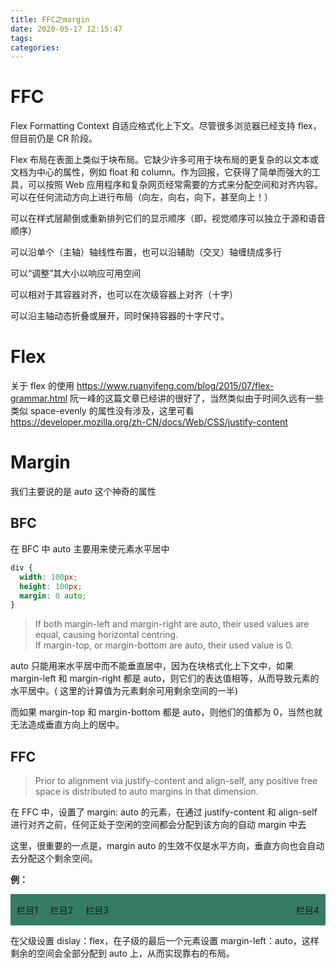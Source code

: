 ```yaml
---
title: FFC之margin
date: 2020-05-17 12:15:47
tags:
categories:
---
```


# FFC

Flex Formatting Context 自适应格式化上下文。尽管很多浏览器已经支持 flex，但目前仍是 CR 阶段。

Flex 布局在表面上类似于块布局。它缺少许多可用于块布局的更复杂的以文本或文档为中心的属性，例如 float 和 column。作为回报，它获得了简单而强大的工具，可以按照 Web 应用程序和复杂网页经常需要的方式来分配空间和对齐内容。
可以在任何流动方向上进行布局（向左，向右，向下，甚至向上！）

可以在样式层颠倒或重新排列它们的显示顺序（即，视觉顺序可以独立于源和语音顺序）

可以沿单个（主轴）轴线性布置，也可以沿辅助（交叉）轴缠绕成多行

可以“调整”其大小以响应可用空间

可以相对于其容器对齐，也可以在次级容器上对齐（十字）

可以沿主轴动态折叠或展开，同时保持容器的十字尺寸。

<!--- more --->

# Flex

关于 flex 的使用 https://www.ruanyifeng.com/blog/2015/07/flex-grammar.html 阮一峰的这篇文章已经讲的很好了，当然类似由于时间久远有一些类似 space-evenly 的属性没有涉及，这里可看 https://developer.mozilla.org/zh-CN/docs/Web/CSS/justify-content

# Margin

我们主要说的是 auto 这个神奇的属性

## BFC

在 BFC 中 auto 主要用来使元素水平居中

```css
div {
  width: 100px;
  height: 100px;
  margin: 0 auto;
}
```

> If both margin-left and margin-right are auto, their used values are equal, causing horizontal centring.  
> If margin-top, or margin-bottom are auto, their used value is 0.

auto 只能用来水平居中而不能垂直居中，因为在块格式化上下文中，如果 margin-left 和 margin-right 都是 auto，则它们的表达值相等，从而导致元素的水平居中。( 这里的计算值为元素剩余可用剩余空间的一半)

而如果 margin-top 和 margin-bottom 都是 auto，则他们的值都为 0，当然也就无法造成垂直方向上的居中。

## FFC

> Prior to alignment via justify-content and align-self, any positive free space is distributed to auto margins in that dimension.

在 FFC 中，设置了 margin: auto 的元素，在通过 justify-content 和 align-self 进行对齐之前，任何正处于空闲的空间都会分配到该方向的自动 margin 中去

这里，很重要的一点是，margin auto 的生效不仅是水平方向，垂直方向也会自动去分配这个剩余空间。

**例：**

<div style="width:100%;background:#367b66;height:50px;display:flex;align-items:center">
    <div style="padding:0 10px">栏目1 </div>
    <div style="padding:0 10px">栏目2</div>
    <div style="padding:0 10px">栏目3</div>
    <div style="padding:0 10px; margin-left:auto">栏目4</div>
</div>

在父级设置 dislay：flex，在子级的最后一个元素设置 margin-left：auto，这样剩余的空间会全部分配到 auto 上，从而实现靠右的布局。
